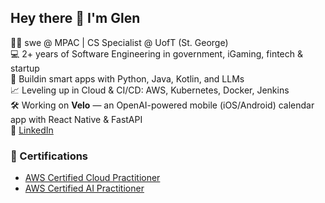 ## Hey there 👋 I'm Glen

👨‍💻 swe @ MPAC | CS Specialist @ UofT (St. George)  
💻 2+ years of Software Engineering in government, iGaming, fintech & startup  
🧠 Buildin smart apps with Python, Java, Kotlin, and LLMs  
📈 Leveling up in Cloud & CI/CD: AWS, Kubernetes, Docker, Jenkins  
🛠️ Working on **Velo** — an OpenAI-powered mobile (iOS/Android) calendar app with React Native & FastAPI  
🔗 [LinkedIn](https://www.linkedin.com/in/glen-jeremy-1b5938169/)  

### 📜 Certifications
- [AWS Certified Cloud Practitioner](https://www.credly.com/badges/5fd8ba70-f615-47db-89db-948de449e4b6/linked_in_profile)
- [AWS Certified AI Practitioner](https://www.credly.com/badges/49f32d75-3a9b-42a0-a22d-27f81869340d/linked_in_profile)
